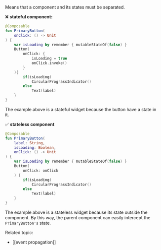 Means that a component and its states must be separated.

❌ **stateful component:**
```kotlin
@Composable
fun PrimaryButton(
	onClick: () -> Unit
) {
	var isLoading by remember { mutableStateOf(false) }
	Button(
		onClick: {
			isLoading = true
			onClick.invoke()
		}
	){
		if(isLoading)
			CircularPrograssIndicator()
		else
			Text(label)
	}
}
```
The example above is a stateful widget because the button have a state in it.

✅ **stateless component**
```kotlin
@Composable
fun PrimaryButton(
	label: String,
	isLoading: Boolean,
	onClick: () -> Unit
) {
	var isLoading by remember { mutableStateOf(false) }
	Button(
		onClick: onClick
	) {
		if(isLoading)
			CircularPrograssIndicator()
		else
			Text(label)
	}
}
```
The example above is a stateless widget because its state outside the component. By this way, the parent component can easily intercept the `PrimaryButton's` state.

Related topic:
- [[event propagation]]
